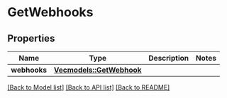 # GetWebhooks

## Properties

Name | Type | Description | Notes
------------ | ------------- | ------------- | -------------
**webhooks** | [**Vec<models::GetWebhook>**](getWebhook.md) |  | 

[[Back to Model list]](../README.md#documentation-for-models) [[Back to API list]](../README.md#documentation-for-api-endpoints) [[Back to README]](../README.md)



